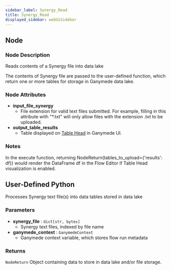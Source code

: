 ```yaml
---
sidebar_label: Synergy_Read
title: Synergy_Read
displayed_sidebar: webUiSidebar
---
```


## Node

### Node Description

Reads contents of a Synergy file into data lake

The contents of Synergy file are passed to the user-defined function, which
return one or more tables for storage in Ganymede data lake.

### Node Attributes

- **input_file_synergy**
  - File extension for valid text files submitted.  For example, filling in this attribute with "*.txt" will only allow files with the extension .txt to be uploaded.
- **output_table_results**
  - Table displayed on [Table Head](https://docs.ganymede.bio/app/intro/Concepts#table-head) in Ganymede UI.

### Notes

In the execute function, returning NodeReturn(tables_to_upload=\{'results': df\}) would render the DataFrame df in the Flow Editor if Table Head visualization is enabled.

## User-Defined Python

Processes Synergy text file(s) into data tables stored in data lake

### Parameters

- **synergy_file** : `dict[str, bytes]`
    - Synergy text files, indexed by file name
- **ganymede_context** : `GanymedeContext`
    - Ganymede context variable, which stores flow run metadata

### Returns

`NodeReturn`
  Object containing data to store in data lake and/or file storage.